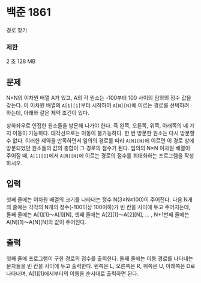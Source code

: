 # 백준 1861

경로 찾기

### 제한

2 초	128 MB

## 문제

N×N의 이차원 배열 A가 있고, A의 각 원소는 -100부터 100 사이의 임의의 정수 값을 갖는다. 이 이차원 배열의 `A[1][1]`부터 시작하여 `A[N][N]`에 이르는 경로를 선택하려 하는데, 아래와 같은 제약 조건이 있다.

상하좌우로 인접한 원소들을 방문해 나가야 한다. 즉 왼쪽, 오른쪽, 위쪽, 아래쪽의 네 가지 이동이 가능하다. 대각선으로는 이동이 불가능하다.
한 번 방문한 원소는 다시 방문할 수 없다.
이러한 제약을 만족하면서 임의의 경로를 따라 `A[N][N]`에 이르면 이 경로 상에 방문되었던 원소들의 값의 총합이 그 경로의 점수가 된다. 임의의 N×N 이차원 배열이 주어질 때, `A[1][1]`에서 `A[N][N]`에 이르는 경로의 점수를 최대화하는 프로그램을 작성하시오.

## 입력

첫째 줄에는 이차원 배열의 크기를 나타내는 정수 N(3≤N≤100)이 주어진다. 다음 N개의 줄에는 각각의 N개의 정수(-100이상 100이하)가 빈 칸을 사이에 두고 주어지는데, 둘째 줄에는 A[1][1]～A[1][N], 셋째 줄에는 A[2][1]～A[2][N], … , N+1번째 줄에는 A[N][1]～A[N][N]의 값이 주어진다.

## 출력

첫째 줄에 프로그램이 구한 경로의 점수를 출력한다. 둘째 줄에는 이동 경로를 나타내는 문자들을 빈 칸을 사이에 두고 출력한다. 왼쪽은 L, 오른쪽은 R, 위쪽은 U, 아래쪽은 D로 나타내며, A[1][1]에서부터의 이동을 순서대로 출력하면 된다.